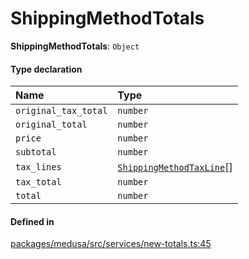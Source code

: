 # ShippingMethodTotals

 **ShippingMethodTotals**: `Object`

#### Type declaration

| Name | Type |
| :------ | :------ |
| `original_tax_total` | `number` |
| `original_total` | `number` |
| `price` | `number` |
| `subtotal` | `number` |
| `tax_lines` | [`ShippingMethodTaxLine`](../classes/ShippingMethodTaxLine.md)[] |
| `tax_total` | `number` |
| `total` | `number` |

#### Defined in

[packages/medusa/src/services/new-totals.ts:45](https://github.com/medusajs/medusa/blob/3d9f5ae63/packages/medusa/src/services/new-totals.ts#L45)
